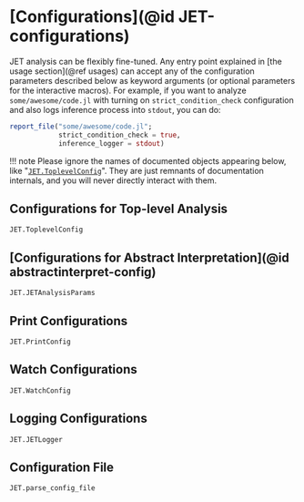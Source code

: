 # [Configurations](@id JET-configurations)

JET analysis can be flexibly fine-tuned.
Any entry point explained in [the usage section](@ref usages) can accept any of the configuration parameters described below
as keyword arguments (or optional parameters for the interactive macros).
For example, if you want to analyze `some/awesome/code.jl` with turning on `strict_condition_check` configuration and
also logs inference process into `stdout`, you can do:
```julia
report_file("some/awesome/code.jl";
            strict_condition_check = true,
            inference_logger = stdout)
```

!!! note
    Please ignore the names of documented objects appearing below, like "[`JET.ToplevelConfig`](@ref)".
    They are just remnants of documentation internals, and you will never directly interact with them.

## Configurations for Top-level Analysis

```@docs
JET.ToplevelConfig
```


## [Configurations for Abstract Interpretation](@id abstractinterpret-config)

```@docs
JET.JETAnalysisParams
```


## Print Configurations

```@docs
JET.PrintConfig
```


## Watch Configurations

```@docs
JET.WatchConfig
```


## Logging Configurations

```@docs
JET.JETLogger
```


## Configuration File

```@docs
JET.parse_config_file
```
